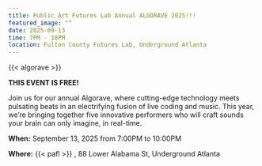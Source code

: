 ```yaml
---
title: Public Art Futures Lab Annual ALGORAVE 2025!!!
featured_image: ""
date: 2025-09-13
time: 7PM - 10PM
location: Fulton County Futures Lab, Underground Atlanta
---
```

{{< algorave >}}

**THIS EVENT IS FREE!**

Join us for our annual Algorave, where cutting-edge technology meets pulsating beats in an electrifying fusion of live coding and music. This year, we’re bringing together five innovative performers who will craft sounds your brain can only imagine, in real-time. 

**When:** September 13, 2025 from 7:00PM to 10:00PM

**Where:** {{< pafl >}} , 88 Lower Alabama St, Underground Atlanta
